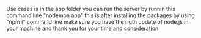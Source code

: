 Use cases is in the app folder you can run the server by runnin this command line "nodemon app" this is after installing the packages by using "npm i" command line 
make sure you have the rigth update of node.js in your machine and thank you for your time and consideration.
